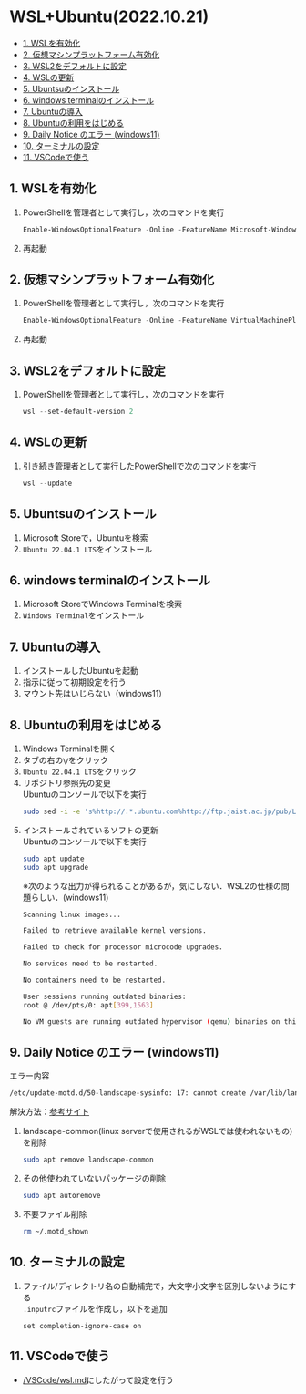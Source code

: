 # WSL+Ubuntu(2022.10.21)

- [1. WSLを有効化](#1-wslを有効化)
- [2. 仮想マシンプラットフォーム有効化](#2-仮想マシンプラットフォーム有効化)
- [3. WSL2をデフォルトに設定](#3-wsl2をデフォルトに設定)
- [4. WSLの更新](#4-wslの更新)
- [5. Ubuntsuのインストール](#5-ubuntsuのインストール)
- [6. windows terminalのインストール](#6-windows-terminalのインストール)
- [7. Ubuntuの導入](#7-ubuntuの導入)
- [8. Ubuntuの利用をはじめる](#8-ubuntuの利用をはじめる)
- [9. Daily Notice のエラー (windows11)](#9-daily-notice-のエラー-windows11)
- [10. ターミナルの設定](#10-ターミナルの設定)
- [11. VSCodeで使う](#11-vscodeで使う)

## 1. WSLを有効化
1. PowerShellを管理者として実行し，次のコマンドを実行
   ```PowerShell
   Enable-WindowsOptionalFeature -Online -FeatureName Microsoft-Windows-Subsystem-Linux
   ```
2. 再起動
   
## 2. 仮想マシンプラットフォーム有効化
1. PowerShellを管理者として実行し，次のコマンドを実行
   ```PowerShell
   Enable-WindowsOptionalFeature -Online -FeatureName VirtualMachinePlatform
   ```
2. 再起動

## 3. WSL2をデフォルトに設定
1. PowerShellを管理者として実行し，次のコマンドを実行
   ```PowerShell
   wsl --set-default-version 2
   ```

## 4. WSLの更新
1. 引き続き管理者として実行したPowerShellで次のコマンドを実行
   ```PowerShell
   wsl --update
   ```


## 5. Ubuntsuのインストール
1. Microsoft Storeで，Ubuntuを検索
2. `Ubuntu 22.04.1 LTS`をインストール

## 6. windows terminalのインストール
1. Microsoft StoreでWindows Terminalを検索
2. `Windows Terminal`をインストール

## 7. Ubuntuの導入
1. インストールしたUbuntuを起動
2. 指示に従って初期設定を行う
3. マウント先はいじらない（windows11）

## 8. Ubuntuの利用をはじめる
1. Windows Terminalを開く
2. タブの右の`⋁`をクリック
3. `Ubuntu 22.04.1 LTS`をクリック
4. リポジトリ参照先の変更  
   Ubuntuのコンソールで以下を実行
      ```bash
      sudo sed -i -e 's%http://.*.ubuntu.com%http://ftp.jaist.ac.jp/pub/Linux%g' /etc/apt/sources.list
      ```
5. インストールされているソフトの更新  
   Ubuntuのコンソールで以下を実行
      ```bash
      sudo apt update
      sudo apt upgrade
      ```
    ※次のような出力が得られることがあるが，気にしない．WSL2の仕様の問題らしい．(windows11)
    ```bash
    Scanning linux images...

   Failed to retrieve available kernel versions.

   Failed to check for processor microcode upgrades.

   No services need to be restarted.

   No containers need to be restarted.

   User sessions running outdated binaries:
   root @ /dev/pts/0: apt[399,1563]

   No VM guests are running outdated hypervisor (qemu) binaries on this host.
    ```

## 9. Daily Notice のエラー (windows11)
エラー内容
```bash
/etc/update-motd.d/50-landscape-sysinfo: 17: cannot create /var/lib/landscape/landscape-sysinfo.cache: Permission denied
```
解決方法：[参考サイト](https://askubuntu.com/questions/1414483/landscape-sysinfo-cache-permission-denied-when-i-start-ubuntu-22-04-in-wsl)
1. landscape-common(linux serverで使用されるがWSLでは使われないもの)を削除
   ```bash
   sudo apt remove landscape-common
   ```
2. その他使われていないパッケージの削除
   ```bash
   sudo apt autoremove
   ```
3. 不要ファイル削除
   ```bash
   rm ~/.motd_shown
   ```


## 10. ターミナルの設定
1. ファイル/ディレクトリ名の自動補完で，大文字小文字を区別しないようにする  
   `.inputrc`ファイルを作成し，以下を追加
   ```
   set completion-ignore-case on
   ```

## 11. VSCodeで使う
- [/VSCode/wsl.md](/VSCode/wsl.md)にしたがって設定を行う